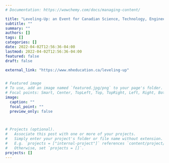 ```yaml
---
# Documentation: https://wowchemy.com/docs/managing-content/

title: "Leveling-Up: an Event for Canadian Science, Technology, Engineering, &amp; Math Faculty"
subtitle: ""
summary: ""
authors: []
tags: []
categories: []
date: 2022-04-02T12:56:36-04:00
lastmod: 2022-04-02T12:56:36-04:00
featured: false
draft: false

external_link: "https://www.mheducation.ca/leveling-up"


# Featured image
# To use, add an image named `featured.jpg/png` to your page's folder.
# Focal points: Smart, Center, TopLeft, Top, TopRight, Left, Right, BottomLeft, Bottom, BottomRight.
image:
  caption: ""
  focal_point: ""
  preview_only: false

  

# Projects (optional).
#   Associate this post with one or more of your projects.
#   Simply enter your project's folder or file name without extension.
#   E.g. `projects = ["internal-project"]` references `content/project/deep-learning/index.md`.
#   Otherwise, set `projects = []`.
projects: []
---
```

